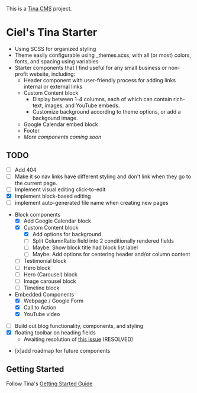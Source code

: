 This is a [Tina CMS](https://tina.io/) project.

# Ciel's Tina Starter

- Using SCSS for organized styling
- Theme easily configurable using \_themes.scss, with all (or most) colors, fonts, and spacing using variables
- Starter components that I find useful for any small business or non-profit website, including:
  - Header component with user-friendly process for adding links internal or external links
  - Custom Content block
    - Display between 1-4 columns, each of which can contain rich-text, images, and YouTube embeds.
    - Customize background according to theme options, or add a backgound image.
  - Google Calendar embed block
  - Footer
  - _More components coming soon_

## TODO

- [ ] Add 404
- [ ] Make it so nav links have different styling and don't link when they go to the current page.
- [ ] Implement visual editing click-to-edit
- [x] Implement block-based editing
- [ ] implement auto-generated file name when creating new pages
- Block components
    - [x] Add Google Calendar block
    - [x] Custom Content block
        - [x] Add options for background
        - [ ] Split ColumnRatio field into 2 conditionally rendered fields
        - [ ] Maybe: Show block title had block list label
        - [ ] Maybe: Add options for centering header and/or column content
    - [ ] Testimonial block
    - [ ] Hero block
    - [ ] Hero (Carousel) block
    - [ ] Image carousel block
    - [ ] Timeline block
- Embedded Components
    - [x] Webpage / Google Form
    - [x] Call to Action
    - [x] YouTube video

- [ ] Build out blog functionality, components, and styling
- [x] floating toolbar on heading fields
     - Awaiting resolution of [this issue](https://github.com/tinacms/tinacms/issues/5008) (RESOLVED)
- [x]add roadmap for future components

## Getting Started

Follow Tina's [Getting Started Guide](https://tina.io/docs/getting-started/)
